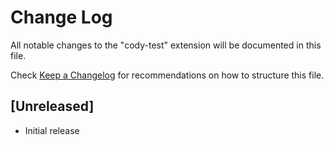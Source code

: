 # Change Log

All notable changes to the "cody-test" extension will be documented in this file.

Check [Keep a Changelog](http://keepachangelog.com/) for recommendations on how to structure this file.

## [Unreleased]

- Initial release
